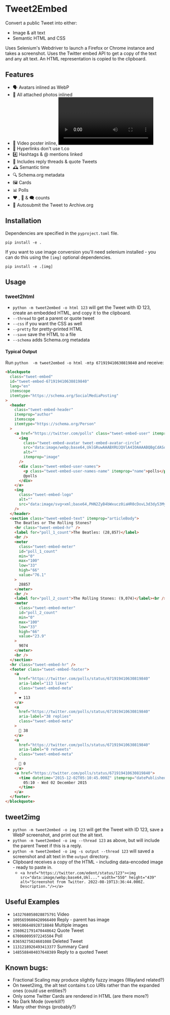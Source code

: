 # Tweet2Embed

Convert a public Tweet into either:

- Image &amp; alt text
- Semantic HTML and CSS

Uses Selenium's Webdriver to launch a Firefox or Chrome instance and takes a screenshot. Uses the Twitter embed API to get a copy of the text and any alt text. An HTML representation is copied to the clipboard.

## Features

- 🗣 Avatars inlined as WebP
- 📸 All attached photos inlined
- 🎥 Video poster inline, <video> to original mp4
- 🔗 Hyperlinks don't use t.co
- #️⃣ Hashtags & @ mentions linked
- 🔄 Includes reply threads & quote Tweets
- 🕰 Semantic time
- 🔍 Schema.org metadata
- 🖼 Cards
- 📊 Polls
- ♥ , 🔁 & 🗨 counts
- 📖 Autosubmit the Tweet to Archive.org

## Installation

Dependencies are specified in the `pyproject.toml` file.

```
pip install -e .
```

If you want to use image conversion you'll need selenium installed - you can do this
using the `[img]` optional dependencies.

```
pip install -e .[img]
```

## Usage

### tweet2html

- `python -m tweet2embed -o html 123` will get the Tweet with ID 123, create an embedded HTML, and copy it to the clipboard.
- `--thread` to get a parent or quote tweet
- `--css` if you want the CSS as well
- `--pretty` for pretty-printed HTML
- `--save` save the HTML to a file
- `--schema` adds Schema.org metadata

#### Typical Output

Run `python  -m tweet2embed -o html -mtp 671919410630819840` and receive:

```html
<blockquote
  class="tweet-embed"
  id="tweet-embed-671919410630819840"
  lang="en"
  itemscope
  itemtype="https://schema.org/SocialMediaPosting"
>
  <header
    class="tweet-embed-header"
    itemprop="author"
    itemscope
    itemtype="https://schema.org/Person"
  >
    <a href="https://twitter.com/polls" class="tweet-embed-user" itemprop="url">
      <img
        class="tweet-embed-avatar tweet-embed-avatar-circle"
        src="data:image/webp;base64,UklGRuwAAABXRUJQVlA4IOAAAABQBgCdASowADAAPrVWpEunJSOhqrqpWOAWiWUAxQaACJBCAEB6EJ7HdwZ7m9AsQTxW+yk80gC5I/REUAD+5Ij/FsUhuZ/jfEF7U+ofYABMBkF4Sc8d827tC2qwG95CN3fVuuFS/uqP/Fwucurp8KcurrXcBQpkUCdvp40Y29kx8lP8Y45C3t4IcJPYcIDFVl5+L1M3426aJn0CIdA27KAZjABt0TDw3lgHKggxpvOpEjEgBMnQHzq9rFumwbXgCzvqgOwsseDr6msoySerlXwDZWfNYqz4k58dV2tZoAAAAA=="
        alt=""
        itemprop="image"
      />
      <div class="tweet-embed-user-names">
        <p class="tweet-embed-user-names-name" itemprop="name">polls</p>
        @polls
      </div>
    </a>
    <img
      class="tweet-embed-logo"
      alt=""
      src="data:image/svg+xml;base64,PHN2ZyB4bWxucz0iaHR0cDovL3d3dy53My5vcmcvMjAwMC9zdmciCmFyaWEtbGFiZWw9IlR3aXR0ZXIiIHJvbGU9ImltZyIKdmlld0JveD0iMCAwIDUxMiA1MTIiPjxwYXRoCmQ9Im0wIDBINTEyVjUxMkgwIgpmaWxsPSIjZmZmIi8+PHBhdGggZmlsbD0iIzFkOWJmMCIgZD0ibTQ1OCAxNDBxLTIzIDEwLTQ1IDEyIDI1LTE1IDM0LTQzLTI0IDE0LTUwIDE5YTc5IDc5IDAgMDAtMTM1IDcycS0xMDEtNy0xNjMtODNhODAgODAgMCAwMDI0IDEwNnEtMTcgMC0zNi0xMHMtMyA2MiA2NCA3OXEtMTkgNS0zNiAxczE1IDUzIDc0IDU1cS01MCA0MC0xMTcgMzNhMjI0IDIyNCAwIDAwMzQ2LTIwMHEyMy0xNiA0MC00MSIvPjwvc3ZnPg=="
    />
  </header>
  <section class="tweet-embed-text" itemprop="articleBody">
    The Beatles or The Rolling Stones?
    <hr class="tweet-embed-hr" />
    <label for="poll_1_count">The Beatles: (28,857)</label>
    <br />
    <meter
      class="tweet-embed-meter"
      id="poll_1_count"
      min="0"
      max="100"
      low="33"
      high="66"
      value="76.1"
    >
      28857
    </meter>
    <br />
    <label for="poll_2_count">The Rolling Stones: (9,074)</label><br />
    <meter
      class="tweet-embed-meter"
      id="poll_2_count"
      min="0"
      max="100"
      low="33"
      high="66"
      value="23.9"
    >
      9074
    </meter>
    <br />
  </section>
  <hr class="tweet-embed-hr" />
  <footer class="tweet-embed-footer">
    <a
      href="https://twitter.com/polls/status/671919410630819840"
      aria-label="113 likes"
      class="tweet-embed-meta"
    >
      ❤️ 113
    </a>
    <a
      href="https://twitter.com/polls/status/671919410630819840"
      aria-label="38 replies"
      class="tweet-embed-meta"
    >
      💬 38
    </a>
    <a
      href="https://twitter.com/polls/status/671919410630819840"
      aria-label="0 retweets"
      class="tweet-embed-meta"
    >
      🔁 0
    </a>
    <a href="https://twitter.com/polls/status/671919410630819840">
      <time datetime="2015-12-02T05:10:45.000Z" itemprop="datePublished">
        05:10 - Wed 02 December 2015
      </time>
    </a>
  </footer>
</blockquote>
```

## tweet2img

- `python -m tweet2embed -o img 123` will get the Tweet with ID 123, save a WebP screenshot, and print out the alt text.
- `python -m tweet2embed -o img --thread 123` as above, but will include the parent Tweet if this is a reply.
- `python -m tweet2embed -o img -s output --thread 123` will saved a screenshot and alt text in the `output` directory.
- Clipboard receives a copy of the HTML - including data-encoded image - ready to paste in.
  - `<a href="https://twitter.com/edent/status/123"><img src="data:image/webp;base64,Ukl..." width="550" height="439" alt="Screenshot from Twitter. 2022-08-19T13:36:44.000Z. Description."/></a>`

## Useful Examples

- `1432768058028875791` Video
- `1095659600420966400` Reply - parent has image
- `909106648928718848` Multiple images
- `1560621791470448642` Quote Tweet
- `670060095972245504` Poll
- `83659275024601088` Deleted Tweet
- `1131218926493413377` Summary Card
- `1485588404037648389` Reply to a quoted Tweet

## Known bugs:

- Fractional Scaling may produce slightly fuzzy images (Wayland related?)
- On tweet2img, the alt text contains t.co URls rather than the expanded ones (could use entities?)
- Only some Twitter Cards are rendered in HTML (are there more?)
- No Dark Mode (overkill?)
- Many other things (probably?)
